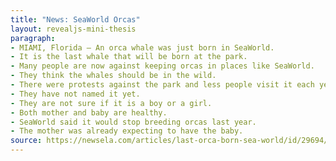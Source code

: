 ```yaml
---
title: "News: SeaWorld Orcas"
layout: revealjs-mini-thesis
paragraph:
- MIAMI, Florida — An orca whale was just born in SeaWorld.
- It is the last whale that will be born at the park.
- Many people are now against keeping orcas in places like SeaWorld.
- They think the whales should be in the wild.
- There were protests against the park and less people visit it each year.
- They have not named it yet.
- They are not sure if it is a boy or a girl.
- Both mother and baby are healthy.
- SeaWorld said it would stop breeding orcas last year.
- The mother was already expecting to have the baby.
source: https://newsela.com/articles/last-orca-born-sea-world/id/29694/
---
```


